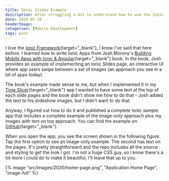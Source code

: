 ```yaml
---
title: Ionic Slides Example
description: After struggling a bit to understand how to use the Ionic Slides component, I finally figured it out and published this post describing the solution and pointing the reader to a full sample app using Slides on my GitHub account.
date: 2020-05-18
headerImage: 
categories: [Mobile Development]
tags: post
---
```


I love the [Ionic Framework](https://ionicframework.com/){target="_blank"}, I know I've said that here before. I learned how to write Ionic Apps from Josh Morony's [Building Mobile Apps with Ionic & Angular](https://www.joshmorony.com/building-mobile-apps-with-ionic-2){target="_blank"} book. In the book, Josh provides an example of implementing an Ionic Slides page, an interactive UI where app users swipe between a set of images (an approach you see in a lot of apps today).

The book's example made sense to me, but when I implemented it in my [Time Slicer](https://timeslicer.app){target="_blank"} app I wanted to have some text at the top of each slide pages and the book didn't show me how to do that - Josh added the text to his slideshow images, but I didn't want to do that.

Anyway, I figured out how to do it and published a complete Ionic sample app that includes a complete example of the image-only approach plus my images with text on top approach. You can find the example on [GitHub](https://github.com/johnwargo/ionic-slides-example){target="_blank"}.

When you open the app, you see the screen shown in the following figure. Tap the first option to see an image-only example. The second has text on the pages. It's pretty straightforward and the repo includes all the source and styling to get the look I got. I'm not a huge CSS guy, so I know there's a lot more I could do to make it beautiful, I'll leave that up to you.

{% image "src/images/2020/home-page.png", "Application Home Page", "image-full" %}
